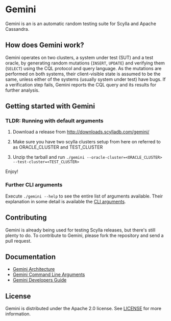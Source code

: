 # Gemini

Gemini is an is an automatic random testing suite for Scylla and Apache Cassandra.

## How does Gemini work?

Gemini operates on two clusters, a system under test (SUT) and a test oracle, by generating random mutations (`INSERT`, `UPDATE`) and verifying them (`SELECT`) using the CQL protocol and query language. As the mutations are performed on both systems, their client-visible state is assumed to be the same, unless either of the systems (usually system under test) have bugs. If a verification step fails, Gemini reports the CQL query and its results for further analysis.

## Getting started with Gemini

### TLDR: Running with default arguments

1. Download a release from http://downloads.scylladb.com/gemini/

2. Make sure you have two scylla clusters setup from here on referred to as ORACLE_CLUSTER and TEST_CLUSTER

3. Unzip the tarball and run `./gemini --oracle-cluster=<ORACLE_CLUSTER> --test-cluster=<TEST_CLUSTER>`

Enjoy!

### Further CLI arguments

Execute `./gemini --help` to see the entire list of arguments available.
Their explanation in some detail is available the [CLI arguments](cli-arguments.md).

## Contributing

Gemini is already being used for testing Scylla releases, but there's still plenty to do.
To contribute to Gemini, please fork the repository and send a pull request.

## Documentation

* [Gemini Architecture](docs/architecture.md)
* [Gemini Command Line Arguments](docs/cli-arguments.md)
* [Gemini Developers Guide](docs/development.md)

## License

Gemini is distributed under the Apache 2.0 license. See [LICENSE](LICENSE) for more information.
